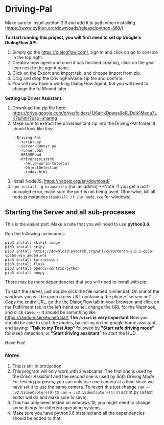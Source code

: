 # Driving-Pal

Make sure to install python 3.6 and add it to path when installing. (https://www.python.org/downloads/release/python-360/)

**To start running this project, you will first need to set up Google's DialogFlow API.**

1) Simply go the https://dialogflow.com/, sign in and click on go to console in the top right.
2) Create a new agent and once it has finished creating, click on the gear icon next to the agent name.
3) Click on the Export and Import tab, and choose import from zip.
4) Drag and drop the DrivingPalVoice.zip file and confirm.
5) You will now have a working DialogFlow Agent, but you will need to change the fulfillment later.

**Setting up Driver Assistant:**

1) Download the zip file here: https://drive.google.com/drive/folders/1J6aHkDpwxa9eR_Ddlk1Meda7LK7juhnH?usp=sharing
2) Make sure to extract the driverassitant zip into the Driving-Pal folder.
    It should look like this:
   ``` 
    -Driving-Pal
      -script.py
      -Server-Runner.py
      -runner.bat
      -README.md
      -driverassistant
        -hello-world-tutorial
        -ObjectDetection
        -index.html
    ```
3) Install NodeJS: https://nodejs.org/en/download/
4) ```npm install -g browserify``` (run as admin)
**Note: If you get a port occupied error, make sure the port is not being used. Otherwise, kill all node.js instances (```taskkill /f /im node.exe``` for windows)

##  **Starting the Server and all sub-processes**

This is the easier part. Make a note that you will need to use __python3.6__.

Run the following commands:

```
pip3 install skikit-image
pip3 install scipy
pip3 install https://download.pytorch.org/whl/cu90/torch-1.0.1-cp36-cp36m-win_amd64.whl
pip3 install torchvision
pip3 install flask
pip3 install opencv-contrib-python
pip3 install numpy
```
There may be more dependencies that you will need to install with pip

To start the server, just double click the file named runner.bat.
On one of the windows you will be given a new URL containing the phrase 'serveo.net'.
Copy the entire URL, go the the DialogFlow tab in your browser, and click on the Fulfillment tab in the left-hand panel, change the URL for the Webhook, and click save. -- It should be something like <https://random.serveo.net/start> **The ```/start``` is very important**
Now you should be able to start the modes, by calling on the google home assistant, and saying:
**"Talk to my Test App"** followed by **"Start safe driving mode"** for sleep detection, or **"Start driving assistant"** to start the HUD.


Have Fun!

### Notes

1) This is still in production.
2) This program will only work with 2 webcams. The first one is used by the _Driver Assistant_ and the second one is used by _Safe Driving Mode_ For testing purposes, you can only use one camera at a time since we have set it to use the same camera. To revert this just change ```cam = cv2.VideoCapture(0)``` to ```cam = cv2.VideoCapture(1)``` in script.py (a text editor will do and make sure to save).
3) This has only been tested on windows 10, you might need to change some things for different operating systems.
4) Make sure you have python3.6 installed and all the dependencies should be added to that.
